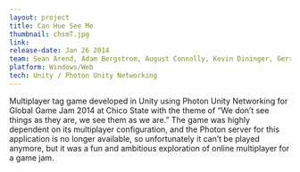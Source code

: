 ```yaml
---
layout: project
title: Can Hue See Me
thumbnail: chsmT.jpg
link: 
release-date: Jan 26 2014
team: Sean Arend, Adam Bergstrom, August Connolly, Kevin Dininger, Gerritt Dorland, Katie Dorland, Jordan Emmanuel, Anthony Graceffa, Osman Samano
platform: Windows/Web
tech: Unity / Photon Unity Networking
---
```


Multiplayer tag game developed in Unity using Photon Unity Networking for Global Game Jam 2014 at Chico State with the theme of “We don’t see things as they are, we see them as we are.” The game was highly dependent on its multiplayer configuration, and the Photon server for this application is no longer available, so unfortunately it can’t be played anymore, but it was a fun and ambitious exploration of online multiplayer for a game jam.